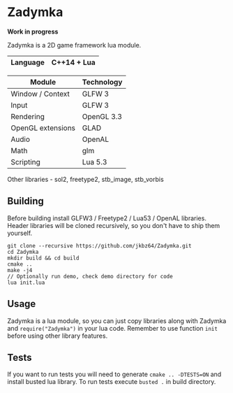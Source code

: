 # Zadymka
**Work in progress**

Zadymka is a 2D game framework lua module.

| Language    | C++14 + Lua   |
|-----------	|-------------	|


| Module    	| Technology    |
|-----------	|-------------	|
| Window / Context |  GLFW 3    |
| Input       | GLFW 3       |
| Rendering 	| OpenGL 3.3  	|
| OpenGL extensions | GLAD    |
| Audio     	| OpenAL      	|
| Math        | glm           |
| Scripting 	| Lua 5.3       |

Other libraries - sol2, freetype2, stb_image, stb_vorbis

##  Building
Before building install GLFW3 / Freetype2 / Lua53 / OpenAL libraries. Header libraries will be cloned recursively, so you don't have to ship them yourself.
```
git clone --recursive https://github.com/jkbz64/Zadymka.git
cd Zadymka
mkdir build && cd build
cmake ..
make -j4
// Optionally run demo, check demo directory for code
lua init.lua
```

## Usage
Zadymka is a lua module, so you can just copy libraries along with Zadymka and `require("Zadymka")` in your lua code.
Remember to use function `init` before using other library features.

## Tests
If you want to run tests you will need to generate `cmake .. -DTESTS=ON` and install busted lua library.
To run tests execute `busted .` in build directory.